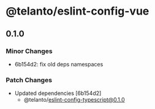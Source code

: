 # @telanto/eslint-config-vue

## 0.1.0
### Minor Changes

- 6b154d2: fix old deps namespaces

### Patch Changes

- Updated dependencies [6b154d2]
  - @telanto/eslint-config-typescript@0.1.0
